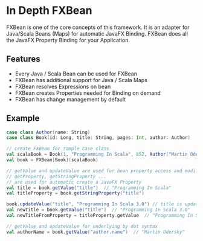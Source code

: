 # In Depth FXBean

FXBean is one of the core concepts of this framework.
It is an adapter for Java/Scala Beans (Maps) for automatic JavaFX Binding. FXBean does all the JavaFX Property Binding for your Application.

## Features

- Every Java / Scala Bean  can be used for FXBean
- FXBean has additional support for Java / Scala Maps
- FXBean resolves Expressions on bean
- FXBean creates Properties needed for Binding on demand
- FXBean has change management by default

## Example

```scala
case class Author(name: String)
case class Book(id: Long, title: String, pages: Int, author: Author)

// create FXBean for sample case class
val scalaBook = Book(1, "Programming In Scala", 852, Author("Martin Odersky"))
val book = FXBean[Book](scalaBook)

// getValue and updateValue are used for bean property access and modification
// getProperty, getStringProperty ... 
// are used for automatic create a JavaFX Property
val title = book.getValue("title")  // "Programming In Scala"
val titleProperty = book.getStringProperty("title")

book.updateValue("title", "Programming In Scala 3.0") // title is updated, titleProperty as well
val newTitle = book.getValue("title")  // "Programming In Scala 3.0"
val newTitleFromProperty = titleProperty.getValue  // "Programming In Scala 3.0"

// getValue and updateValue for underlying by dot syntax
val authorName = book.getValue("author.name")  // "Martin Odersky"


```



